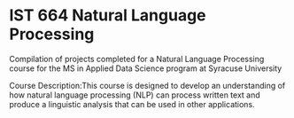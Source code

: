 # IST 664 Natural Language Processing
Compilation of projects completed for a Natural Language Processing course for the MS in Applied Data Science program at Syracuse University

Course Description:This course is designed to develop an understanding of how natural language processing
(NLP) can process written text and produce a linguistic analysis that can be used in other
applications.
